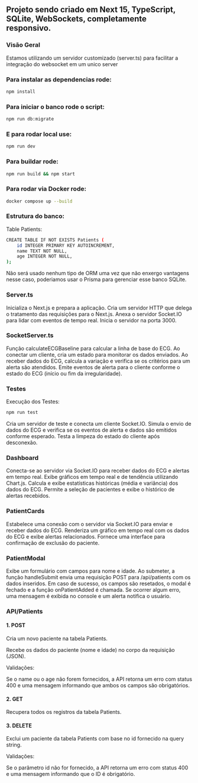 ## Projeto sendo criado em Next 15, TypeScript, SQLite, WebSockets, completamente responsivo.

### Visão Geral

Estamos utilizando um servidor customizado (server.ts) para facilitar a integração do websocket em um unico server

### Para instalar as dependencias rode:
```bash
npm install
```

### Para iniciar o banco rode o script:
```bash
npm run db:migrate
```
### E para rodar local use:
```bash
npm run dev
```
### Para buildar rode:
```bash
npm run build && npm start
```
### Para rodar via Docker rode:
```bash
docker compose up --build
```
### Estrutura do banco:

Table Patients:
```bash
CREATE TABLE IF NOT EXISTS Patients (
    id INTEGER PRIMARY KEY AUTOINCREMENT,
    name TEXT NOT NULL,
    age INTEGER NOT NULL,
);
```
Não será usado nenhum tipo de ORM uma vez que não enxergo vantagens nesse caso, poderiamos usar o Prisma para gerenciar esse banco SQLite.

### Server.ts

Inicializa o Next.js e prepara a aplicação.
Cria um servidor HTTP que delega o tratamento das requisições para o Next.js.
Anexa o servidor Socket.IO para lidar com eventos de tempo real.
Inicia o servidor na porta 3000.

### SocketServer.ts

Função calculateECGBaseline para calcular a linha de base do ECG.
Ao conectar um cliente, cria um estado para monitorar os dados enviados.
Ao receber dados do ECG, calcula a variação e verifica se os critérios para um alerta são atendidos.
Emite eventos de alerta para o cliente conforme o estado do ECG (início ou fim da irregularidade).

### Testes

Execução dos Testes:
```bash
npm run test
```
Cria um servidor de teste e conecta um cliente Socket.IO.
Simula o envio de dados do ECG e verifica se os eventos de alerta e dados são emitidos conforme esperado.
Testa a limpeza do estado do cliente após desconexão.

### Dashboard

Conecta-se ao servidor via Socket.IO para receber dados do ECG e alertas em tempo real.
Exibe gráficos em tempo real e de tendência utilizando Chart.js.
Calcula e exibe estatísticas históricas (média e variância) dos dados do ECG.
Permite a seleção de pacientes e exibe o histórico de alertas recebidos.

### PatientCards

Estabelece uma conexão com o servidor via Socket.IO para enviar e receber dados do ECG.
Renderiza um gráfico em tempo real com os dados do ECG e exibe alertas relacionados.
Fornece uma interface para confirmação de exclusão do paciente.

### PatientModal

Exibe um formulário com campos para nome e idade.
Ao submeter, a função handleSubmit envia uma requisição POST para /api/patients com os dados inseridos.
Em caso de sucesso, os campos são resetados, o modal é fechado e a função onPatientAdded é chamada.
Se ocorrer algum erro, uma mensagem é exibida no console e um alerta notifica o usuário.

### API/Patients

#### 1. POST

Cria um novo paciente na tabela Patients.

Recebe os dados do paciente (nome e idade) no corpo da requisição (JSON).

Validações:

Se o name ou o age não forem fornecidos, a API retorna um erro com status 400 e uma mensagem informando que ambos os campos são obrigatórios.

#### 2. GET

Recupera todos os registros da tabela Patients.

#### 3. DELETE

Exclui um paciente da tabela Patients com base no id fornecido na query string.

Validações:

Se o parâmetro id não for fornecido, a API retorna um erro com status 400 e uma mensagem informando que o ID é obrigatório.